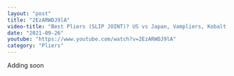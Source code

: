 ```yaml
---
layout: "post"
title: "2EzARWDJ9lA"
video-title: "Best Pliers (SLIP JOINT)? US vs Japan, Vampliers, Kobalt, Irwin, Stanley, Tekton, Martin"
date: "2021-09-26"
youtube: "https://www.youtube.com/watch?v=2EzARWDJ9lA"
category: "Pliers"
---
```

<div class="space-y-1"><p class="text-gray-400">Adding soon</p></div>